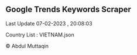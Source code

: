 

## Google Trends Keywords Scraper 
 
Last Update 07-02-2023 , 20:08:03

Country List :
VIETNAM.json



© Abdul Muttaqin 
